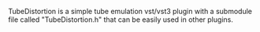 TubeDistortion is a simple tube emulation vst/vst3 plugin with a submodule file called "TubeDistortion.h" that can be easily used in other plugins.
